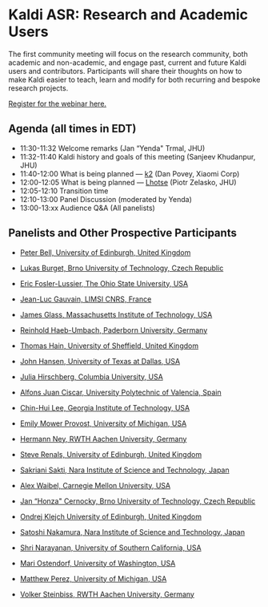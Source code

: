 # Kaldi ASR: Research and Academic Users #
The first community meeting will focus on the research community, both academic and non-academic, and engage past, current and future Kaldi users and contributors. Participants will share their thoughts on how to make Kaldi easier to teach, learn and modify for both recurring and bespoke research projects.

 [Register for the webinar here.](https://wse.zoom.us/webinar/register/WN_4wce3H6XRuy8stdFaPWcGA)

## Agenda (all times in EDT) ##

* 11:30-11:32  Welcome remarks (Jan “Yenda" Trmal, JHU)
* 11:32-11:40  Kaldi history and goals of this meeting (Sanjeev Khudanpur, JHU)
* 11:40-12:00  What is being planned — [k2](https://github.com/danpovey/k2/blob/master/README.md) (Dan Povey, Xiaomi Corp)
* 12:00-12:05  What is being planned — [Lhotse](lhotse.html) (Piotr Zelasko, JHU)
* 12:05-12:10  Transition time
* 12:10-13:00  Panel Discussion (moderated by Yenda)
* 13:00-13:xx  Audience Q&A (All panelists)

## Panelists and Other Prospective Participants ##

* [Peter Bell, University of Edinburgh, United Kingdom](http://homepages.inf.ed.ac.uk/pbell1/)
* [Lukas Burget, Brno University of Technology, Czech Republic](https://www.fit.vut.cz/person/burget/.en)
* [Eric Fosler-Lussier, The Ohio State University, USA](https://efosler.github.io/)
* [Jean-Luc Gauvain, LIMSI CNRS, France](https://perso.limsi.fr/gauvain/)
* [James Glass, Massachusetts Institute of Technology, USA](https://www.csail.mit.edu/person/jim-glass)
* [Reinhold Haeb-Umbach, Paderborn University, Germany](https://ei.uni-paderborn.de/nt/personal/arbeitsgruppe/mitarbeiter/haeb-umbach/)
* [Thomas Hain, University of Sheffield, United Kingdom](https://www.sheffield.ac.uk/dcs/people/academic/thomas-hain)
* [John Hansen, University of Texas at Dallas, USA](https://personal.utdallas.edu/~john.hansen/)
* [Julia Hirschberg,  Columbia University, USA](https://www.engineering.columbia.edu/faculty/julia-hirschberg)
* [Alfons Juan Ciscar, University Polytechnic of Valencia, Spain](http://www.upv.es/ficha-personal/ajuanci)
* [Chin-Hui Lee, Georgia Institute of Technology, USA](https://chl.ece.gatech.edu/)
* [Emily Mower Provost, University of Michigan, USA](https://web.eecs.umich.edu/~emilykmp/)
* [Hermann Ney, RWTH Aachen University, Germany](https://www-i6.informatik.rwth-aachen.de/web/Staff/ney/index.html)
* [Steve Renals, University of Edinburgh, United Kingdom](https://www.research.ed.ac.uk/portal/en/persons/stephen-renals%283593b144-170a-4242-90cf-16ffbe82f45f%29.html)
* [Sakriani Sakti, Nara Institute of Science and Technology, Japan](http://isw3.naist.jp/Contents/Research/mi-02-en.html)
* [Alex Waibel, Carnegie Mellon University, USA](https://www.cs.cmu.edu/~ahw/)


* [Jan “Honza" Cernocky, Brno University of Technology, Czech Republic](https://www.fit.vut.cz/person/cernocky/.en)
* [Ondrej Klejch  University of Edinburgh, United Kingdom](http://www.cstr.ed.ac.uk/ssi/people/s1569734.html)
* [Satoshi Nakamura, Nara Institute of Science and Technology, Japan](https://ahcweb01.naist.jp/Prof.Nakamura/index_e.html)
* [Shri Narayanan, University of Southern California, USA](https://sail.usc.edu/people/shri.html)
* [Mari Ostendorf, University of Washington, USA](https://people.ece.uw.edu/ostendorf/)
* [Matthew Perez,  University of Michigan, USA](https://sites.google.com/a/umich.edu/matthew-perez)
* [Volker Steinbiss, RWTH Aachen University, Germany](https://www.rwth-aachen.de/cms/root/Die-RWTH/Kontakt-Anreise/Kontakt/~bdfr/Mitarbeiter-CAMPUS-/?contact=aaaaaaaaaaaktky&gguid=0x790258FDA605914489D91A25DF25FA4B&lidx=1)

